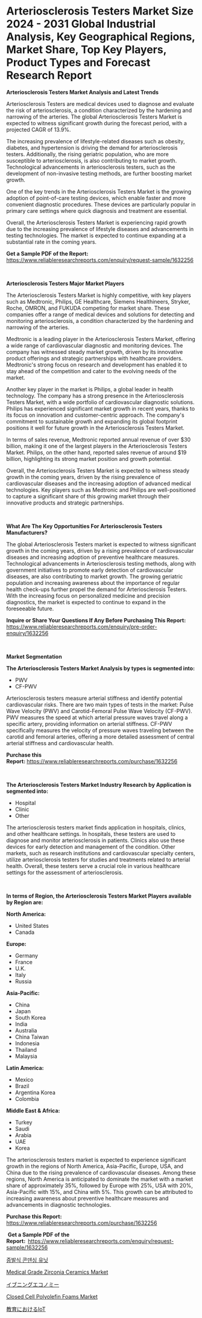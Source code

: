 <p><h1>Arteriosclerosis Testers Market Size 2024 - 2031 Global Industrial Analysis, Key Geographical Regions, Market Share, Top Key Players, Product Types and Forecast Research Report</h1></p><p><strong>Arteriosclerosis Testers Market Analysis and Latest Trends</strong></p>
<p><p>Arteriosclerosis Testers are medical devices used to diagnose and evaluate the risk of arteriosclerosis, a condition characterized by the hardening and narrowing of the arteries. The global Arteriosclerosis Testers Market is expected to witness significant growth during the forecast period, with a projected CAGR of 13.9%. </p><p>The increasing prevalence of lifestyle-related diseases such as obesity, diabetes, and hypertension is driving the demand for arteriosclerosis testers. Additionally, the rising geriatric population, who are more susceptible to arteriosclerosis, is also contributing to market growth. Technological advancements in arteriosclerosis testers, such as the development of non-invasive testing methods, are further boosting market growth.</p><p>One of the key trends in the Arteriosclerosis Testers Market is the growing adoption of point-of-care testing devices, which enable faster and more convenient diagnostic procedures. These devices are particularly popular in primary care settings where quick diagnosis and treatment are essential.</p><p>Overall, the Arteriosclerosis Testers Market is experiencing rapid growth due to the increasing prevalence of lifestyle diseases and advancements in testing technologies. The market is expected to continue expanding at a substantial rate in the coming years.</p></p>
<p><strong>Get a Sample PDF of the Report:&nbsp;</strong> <a href="https://www.reliableresearchreports.com/enquiry/request-sample/1632256">https://www.reliableresearchreports.com/enquiry/request-sample/1632256</a></p>
<p>&nbsp;</p>
<p><strong>Arteriosclerosis Testers Major Market Players</strong></p>
<p><p>The Arteriosclerosis Testers Market is highly competitive, with key players such as Medtronic, Philips, GE Healthcare, Siemens Healthineers, Stryker, Roche, OMRON, and FUKUDA competing for market share. These companies offer a range of medical devices and solutions for detecting and monitoring arteriosclerosis, a condition characterized by the hardening and narrowing of the arteries.</p><p>Medtronic is a leading player in the Arteriosclerosis Testers Market, offering a wide range of cardiovascular diagnostic and monitoring devices. The company has witnessed steady market growth, driven by its innovative product offerings and strategic partnerships with healthcare providers. Medtronic's strong focus on research and development has enabled it to stay ahead of the competition and cater to the evolving needs of the market.</p><p>Another key player in the market is Philips, a global leader in health technology. The company has a strong presence in the Arteriosclerosis Testers Market, with a wide portfolio of cardiovascular diagnostic solutions. Philips has experienced significant market growth in recent years, thanks to its focus on innovation and customer-centric approach. The company's commitment to sustainable growth and expanding its global footprint positions it well for future growth in the Arteriosclerosis Testers Market.</p><p>In terms of sales revenue, Medtronic reported annual revenue of over $30 billion, making it one of the largest players in the Arteriosclerosis Testers Market. Philips, on the other hand, reported sales revenue of around $19 billion, highlighting its strong market position and growth potential.</p><p>Overall, the Arteriosclerosis Testers Market is expected to witness steady growth in the coming years, driven by the rising prevalence of cardiovascular diseases and the increasing adoption of advanced medical technologies. Key players such as Medtronic and Philips are well-positioned to capture a significant share of this growing market through their innovative products and strategic partnerships.</p></p>
<p>&nbsp;</p>
<p><strong>What Are The Key Opportunities For Arteriosclerosis Testers Manufacturers?</strong></p>
<p><p>The global Arteriosclerosis Testers market is expected to witness significant growth in the coming years, driven by a rising prevalence of cardiovascular diseases and increasing adoption of preventive healthcare measures. Technological advancements in Arteriosclerosis testing methods, along with government initiatives to promote early detection of cardiovascular diseases, are also contributing to market growth. The growing geriatric population and increasing awareness about the importance of regular health check-ups further propel the demand for Arteriosclerosis Testers. With the increasing focus on personalized medicine and precision diagnostics, the market is expected to continue to expand in the foreseeable future.</p></p>
<p><strong>Inquire or Share Your Questions If Any Before Purchasing This Report:</strong> <a href="https://www.reliableresearchreports.com/enquiry/pre-order-enquiry/1632256">https://www.reliableresearchreports.com/enquiry/pre-order-enquiry/1632256</a></p>
<p>&nbsp;</p>
<p><strong>Market Segmentation</strong></p>
<p><strong>The Arteriosclerosis Testers Market Analysis by types is segmented into:</strong></p>
<p><ul><li>PWV</li><li>CF-PWV</li></ul></p>
<p><p>Arteriosclerosis testers measure arterial stiffness and identify potential cardiovascular risks. There are two main types of tests in the market: Pulse Wave Velocity (PWV) and Carotid-Femoral Pulse Wave Velocity (CF-PWV). PWV measures the speed at which arterial pressure waves travel along a specific artery, providing information on arterial stiffness. CF-PWV specifically measures the velocity of pressure waves traveling between the carotid and femoral arteries, offering a more detailed assessment of central arterial stiffness and cardiovascular health.</p></p>
<p><strong>Purchase this Report:&nbsp;</strong><a href="https://www.reliableresearchreports.com/purchase/1632256">https://www.reliableresearchreports.com/purchase/1632256</a></p>
<p>&nbsp;</p>
<p><strong>The Arteriosclerosis Testers Market Industry Research by Application is segmented into:</strong></p>
<p><ul><li>Hospital</li><li>Clinic</li><li>Other</li></ul></p>
<p><p>The arteriosclerosis testers market finds application in hospitals, clinics, and other healthcare settings. In hospitals, these testers are used to diagnose and monitor arteriosclerosis in patients. Clinics also use these devices for early detection and management of the condition. Other markets, such as research institutions and cardiovascular specialty centers, utilize arteriosclerosis testers for studies and treatments related to arterial health. Overall, these testers serve a crucial role in various healthcare settings for the assessment of arteriosclerosis.</p></p>
<p>&nbsp;</p>
<p><strong>In terms of Region, the Arteriosclerosis Testers Market Players available by Region are:</strong></p>
<p>
    <p> <strong> North America: </strong>
        <ul>
            <li>United States</li>
            <li>Canada</li>
        </ul>
        </p> 
    <p> <strong> Europe: </strong>
        <ul>
            <li>Germany</li>
            <li>France</li>
            <li>U.K.</li>
            <li>Italy</li>
            <li>Russia</li>
        </ul>
        </p> 
    <p> <strong> Asia-Pacific: </strong>
        <ul>
            <li>China</li>
            <li>Japan</li>
            <li>South Korea</li>
            <li>India</li>
            <li>Australia</li>
            <li>China Taiwan</li>
            <li>Indonesia</li>
            <li>Thailand</li>
            <li>Malaysia</li>
        </ul>
        </p> 
    <p> <strong> Latin America: </strong>
        <ul>
            <li>Mexico</li>
            <li>Brazil</li>
            <li>Argentina Korea</li>
            <li>Colombia</li>
        </ul>
        </p> 
    <p> <strong> Middle East & Africa: </strong>
        <ul>
            <li>Turkey</li>
            <li>Saudi</li>
            <li>Arabia</li>
            <li>UAE</li>
            <li>Korea</li>
        </ul>
    </p>
    </p>
<p><p>The arteriosclerosis testers market is expected to experience significant growth in the regions of North America, Asia-Pacific, Europe, USA, and China due to the rising prevalence of cardiovascular diseases. Among these regions, North America is anticipated to dominate the market with a market share of approximately 35%, followed by Europe with 25%, USA with 20%, Asia-Pacific with 15%, and China with 5%. This growth can be attributed to increasing awareness about preventive healthcare measures and advancements in diagnostic technologies.</p></p>
<p><strong>Purchase this Report: </strong><a href="https://www.reliableresearchreports.com/purchase/1632256">https://www.reliableresearchreports.com/purchase/1632256</a></p>
<p>&nbsp;<strong>Get a Sample PDF of the Report:&nbsp;&nbsp;</strong><a href="https://www.reliableresearchreports.com/enquiry/request-sample/1632256">https://www.reliableresearchreports.com/enquiry/request-sample/1632256</a></p>
<p><strong></strong></p>
<p><p><a href="https://medium.com/@sherrillcrooksxa8i18ucf2m/%EC%A6%9D%EB%B0%9C-%EB%83%89%EA%B0%81-%EC%9C%A0%EB%8B%9B-%EC%8B%9C%EC%9E%A5-%EC%9D%B8%EC%82%AC%EC%9D%B4%ED%8A%B8-%EC%8B%9C%EC%9E%A5-%EB%8F%99%ED%96%A5-%EC%84%B1%EC%9E%A5-2024%EB%85%84%EB%B6%80%ED%84%B0-2031%EB%85%84%EA%B9%8C%EC%A7%80-%EC%98%88%EC%B8%A1%EB%90%9C-%EA%B2%83-b5a553946aae">증발식 콘덴싱 유닛</a></p><p><a href="https://github.com/gamblestampleyjenny50m5sl6/Market-Research-Report-List-1/blob/main/medical-grade-zirconia-ceramics-market.md">Medical Grade Zirconia Ceramics Market</a></p><p><a href="https://medium.com/@arturokrs2023/%E5%A4%95%E6%96%B9%E3%81%AE%E7%B5%8C%E6%B8%88%E3%83%9E%E3%83%BC%E3%82%B1%E3%83%83%E3%83%88%E5%88%86%E6%9E%90-%E3%81%9D%E3%81%AEcagr-%E5%B8%82%E5%A0%B4%E3%82%BB%E3%82%B0%E3%83%A1%E3%83%B3%E3%83%86%E3%83%BC%E3%82%B7%E3%83%A7%E3%83%B3-%E3%81%9D%E3%81%97%E3%81%A6%E3%82%B0%E3%83%AD%E3%83%BC%E3%83%90%E3%83%AB%E7%94%A3%E6%A5%AD%E3%81%AE%E6%A6%82%E8%A6%81-9730ebb52d6e">イブニングエコノミー</a></p><p><a href="https://view.publitas.com/reportprime-1/closed-cell-polyolefin-foams-market-size-and-growth-market-segmentation-regional-and-country-breakdowns-and-market-trends-for-period-from-2024-2031/">Closed Cell Polyolefin Foams Market</a></p><p><a href="https://medium.com/@klon646/%E6%95%99%E8%82%B2%E5%88%86%E9%87%8E%E3%81%AB%E3%81%8A%E3%81%91%E3%82%8Biot%E5%B8%82%E5%A0%B4%E3%81%AE%E5%B1%95%E6%9C%9B-%E7%94%A3%E6%A5%AD%E6%A6%82%E8%A6%81%E3%81%A8%E4%BA%88%E6%B8%AC-2024%E5%B9%B4%E3%81%8B%E3%82%892031%E5%B9%B4%E3%81%BE%E3%81%A7-be362e792cc7">教育におけるIoT</a></p></p>